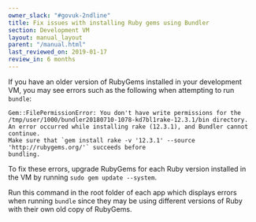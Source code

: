 ```yaml
---
owner_slack: "#govuk-2ndline"
title: Fix issues with installing Ruby gems using Bundler
section: Development VM
layout: manual_layout
parent: "/manual.html"
last_reviewed_on: 2019-01-17
review_in: 6 months
---
```


If you have an older version of RubyGems installed in your development VM, you may see errors such as the following when attempting to run `bundle`:

```
Gem::FilePermissionError: You don't have write permissions for the
/tmp/user/1000/bundler20180710-1078-kd7bl1rake-12.3.1/bin directory.
An error occurred while installing rake (12.3.1), and Bundler cannot continue.
Make sure that `gem install rake -v '12.3.1' --source 'http://rubygems.org/'` succeeds before
bundling.
```

To fix these errors, upgrade RubyGems for each Ruby version installed in the VM by running `sudo gem update --system`.

Run this command in the root folder of each app which displays errors when running `bundle` since they may be using different versions of Ruby with their own old copy of RubyGems.
